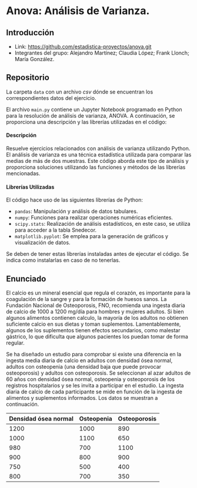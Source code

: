 # Anova: Análisis de Varianza.

## Introducción
- Link: https://github.com/estadistica-proyectos/anova.git
- Integrantes del grupo: Alejandro Martínez; Claudia López; Frank Llonch; María González.

## Repositorio
La carpeta `data` con un archivo *csv* dónde se encuentran los correspondientes datos del ejercicio.

El archivo `main.py` contiene un Jupyter Notebook programado en Python para la resolución de análisis de varianza, ANOVA. A continuación, se proporciona una descripción y las librerías utilizadas en el código:

#### **Descripción**
Resuelve ejercicios relacionados con análisis de varianza utilizando Python. El análisis de varianza es una técnica estadística utilizada para comparar las medias de más de dos muestras. Este código aborda este tipo de análisis y proporciona soluciones utilizando las funciones y métodos de las librerías mencionadas.

#### **Librerías Utilizadas**
El código hace uso de las siguientes librerías de Python:

- `pandas`: Manipulación y análisis de datos tabulares.
- `numpy`: Funciones para realizar operaciones numéricas eficientes.
- `scipy.stats`: Realización de análisis estadísticos, en este caso, se utiliza para acceder a la tabla Snedecor.
- `matplotlib.pyplot`: Se emplea para la generación de gráficos y visualización de datos.

Se deben de tener estas librerías instaladas antes de ejecutar el código. Se indica como instalarlas en caso de no tenerlas.


## Enunciado
El calcio es un mineral esencial que regula el corazón, es importante para la coagulación de la sangre y para la formación de huesos sanos. La Fundación Nacional de Osteoporosis, FNO, recomienda una ingesta diaria de calcio de 1000 a 1200 mg/día para hombres y mujeres adultos. Si bien algunos alimentos contienen calculo, la mayoría de los adultos no obtienen suficiente calcio en sus dietas y toman suplementos. Lamentablemente, algunos de los suplementos tienen efectos secundarios, como malestar gástrico, lo que dificulta que algunos pacientes los puedan tomar de forma regular. </br>

Se ha diseñado un estudio para comprobar si existe una diferencia en la ingesta media diaria de calcio en adultos con densidad ósea normal, adultos con osteopenia (una densidad baja que puede provocar osteoporosis) y adultos con osteoporosis. Se seleccionan al azar adultos de 60 años con densidad ósea normal, osteopenia y osteoporosis de los registros hospitalarios y se les invita a participar en el estudio. La ingesta diaria de calcio de cada participante se mide en función de la ingesta de alimentos y suplementos informados. Los datos se muestran a continuación.

| Densidad ósea normal | Osteopenia | Osteoporosis |
|-----------------------|------------ |--------------|
| 1200                  |1000         | 890          |
| 1000                  |1100         | 650          |
| 980                   |700          | 1100         |
| 900                   |800          | 900          |
| 750                   |500          | 400          |
| 800                   |700          | 350          |

